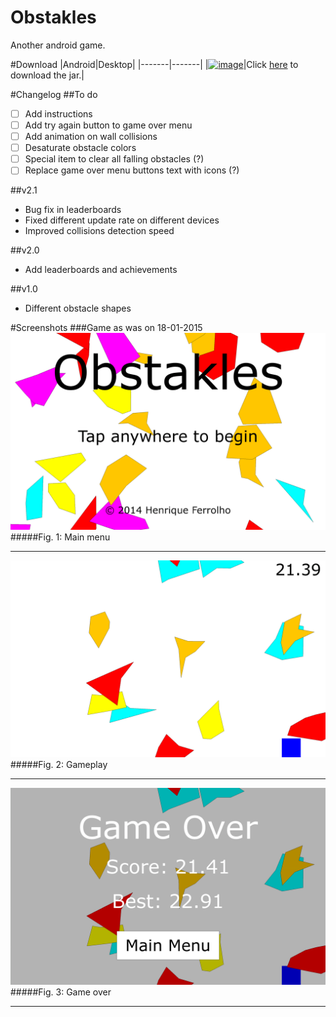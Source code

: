 Obstakles
=========
Another android game.

#Download
|Android|Desktop|
|-------|-------|
|[![image](http://i.imgur.com/64IJLRD.png)](https://play.google.com/store/apps/details?id=com.ferrolho.obstakles)|Click [here](/desktop/binaries/obstakles.jar?raw=true) to download the jar.|

#Changelog
##To do
- [ ] Add instructions
- [ ] Add try again button to game over menu
- [ ] Add animation on wall collisions
- [ ] Desaturate obstacle colors
- [ ] Special item to clear all falling obstacles (?)
- [ ] Replace game over menu buttons text with icons (?)

##v2.1
- Bug fix in leaderboards
- Fixed different update rate on different devices
- Improved collisions detection speed

##v2.0
- Add leaderboards and achievements

##v1.0
- Different obstacle shapes

#Screenshots
###Game as was on 18-01-2015
![image](screenshots/main-menu.png)
#####Fig. 1: Main menu
***
![image](screenshots/game-play.png)
#####Fig. 2: Gameplay
***
![image](screenshots/game-over.png)
#####Fig. 3: Game over
***
